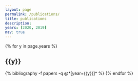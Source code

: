 ```yaml
---
layout: page
permalink: /publications/
title: publications
description: 
years: [2020, 2019]
nav: true 
---
```


<div class="publications">

{% for y in page.years %}
  <h2 class="year">{{y}}</h2>
  {% bibliography -f papers -q @*[year={{y}}]* %}
{% endfor %}

</div>

